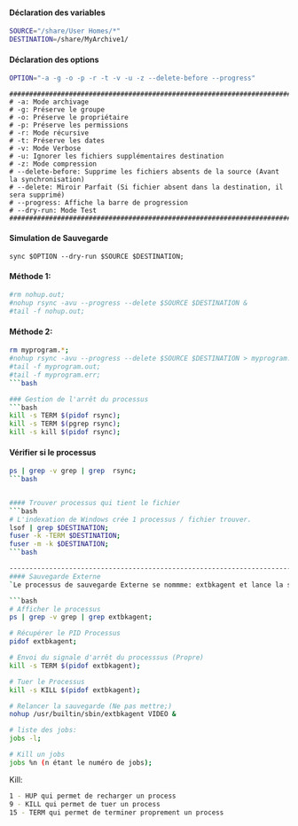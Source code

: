 #### Déclaration des variables
```bash
SOURCE="/share/User Homes/*"
DESTINATION=/share/MyArchive1/
```

#### Déclaration des options
```bash
OPTION="-a -g -o -p -r -t -v -u -z --delete-before --progress"
```

```
#########################################################################################
# -a: Mode archivage
# -g: Préserve le groupe
# -o: Préserve le propriétaire
# -p: Préserve les permissions
# -r: Mode récursive
# -t: Préserve les dates
# -v: Mode Verbose
# -u: Ignorer les fichiers supplémentaires destination
# -z: Mode compression
# --delete-before: Supprime les fichiers absents de la source (Avant la synchronisation)
# --delete: Miroir Parfait (Si fichier absent dans la destination, il sera supprimé)
# --progress: Affiche la barre de progression
# --dry-run: Mode Test
#########################################################################################
```

#### Simulation de Sauvegarde
```
sync $OPTION --dry-run $SOURCE $DESTINATION;
```




#### Méthode 1:
```bash
#rm nohup.out;
#nohup rsync -avu --progress --delete $SOURCE $DESTINATION &
#tail -f nohup.out;
```

#### Méthode 2:
```bash
rm myprogram.*;
#nohup rsync -avu --progress --delete $SOURCE $DESTINATION > myprogram.out 2> myprogram.err &
#tail -f myprogram.out;
#tail -f myprogram.err;
```bash

### Gestion de l'arrêt du processus
```bash
kill -s TERM $(pidof rsync);
kill -s TERM $(pgrep rsync);
kill -s kill $(pidof rsync);
```

#### Vérifier si le processus
```bash
ps | grep -v grep | grep  rsync;
```bash


#### Trouver processus qui tient le fichier
```bash
# L'indexation de Windows crée 1 processus / fichier trouver.
lsof | grep $DESTINATION;
fuser -k -TERM $DESTINATION;
fuser -m -k $DESTINATION;
```bash

------------------------------------------------------------------------------------------------------------------
#### Sauvegarde Externe
`Le processus de sauvegarde Externe se nommme: extbkagent et lance la sauvegarde Video.`

```bash
# Afficher le processus
ps | grep -v grep | grep extbkagent;

# Récupérer le PID Processus
pidof extbkagent;

# Envoi du signale d'arrêt du processsus (Propre)
kill -s TERM $(pidof extbkagent);

# Tuer le Processus
kill -s KILL $(pidof extbkagent);

# Relancer la sauvegarde (Ne pas mettre;)
nohup /usr/builtin/sbin/extbkagent VIDEO &

# liste des jobs:
jobs -l;

# Kill un jobs
jobs %n (n étant le numéro de jobs);
```

Kill:
```bash
1 - HUP qui permet de recharger un process
9 - KILL qui permet de tuer un process
15 - TERM qui permet de terminer proprement un process
```
